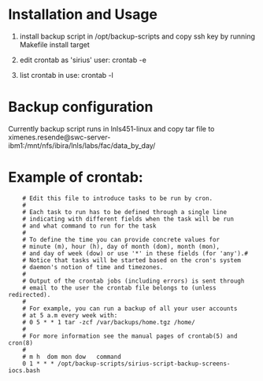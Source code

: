 # Installation and Usage

1. install backup script in /opt/backup-scripts and copy ssh key by running Makefile install target

2. edit crontab as 'sirius' user:
    crontab -e

3. list crontab in use:
    crontab -l

# Backup configuration

Currently backup script runs in lnls451-linux and copy tar file
to ximenes.resende@swc-server-ibm1:/mnt/nfs/ibira/lnls/labs/fac/data_by_day/

# Example of crontab:

        # Edit this file to introduce tasks to be run by cron.
        # 
        # Each task to run has to be defined through a single line
        # indicating with different fields when the task will be run
        # and what command to run for the task
        # 
        # To define the time you can provide concrete values for
        # minute (m), hour (h), day of month (dom), month (mon),
        # and day of week (dow) or use '*' in these fields (for 'any').# 
        # Notice that tasks will be started based on the cron's system
        # daemon's notion of time and timezones.
        # 
        # Output of the crontab jobs (including errors) is sent through
        # email to the user the crontab file belongs to (unless redirected).
        # 
        # For example, you can run a backup of all your user accounts
        # at 5 a.m every week with:
        # 0 5 * * 1 tar -zcf /var/backups/home.tgz /home/
        # 
        # For more information see the manual pages of crontab(5) and cron(8)
        # 
        # m h  dom mon dow   command
        0 1 * * * /opt/backup-scripts/sirius-script-backup-screens-iocs.bash
